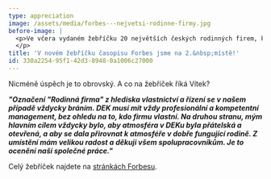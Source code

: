 ```yaml
---
type: appreciation
image: /assets/media/forbes---nejvetsi-rodinne-firmy.jpg
before-image: |
  <p>Ve včera vydaném žebříčku 20 největších českých rodinných firem, který každoročně sestavuje časopis Forbes, jsme se letos umístili na úžasném 2. místě. Ještě loni jsme přitom byli pátí.
  </p>
title: 'V novém žebříčku časopisu Forbes jsme na 2.&nbsp;místě!'
id: 330a2254-95f1-42d3-8948-0a1006c27000
---
```

<p>Nicméně
úspěch je to obrovský. A co na žebříček říká Vítek?
</p>
<p><strong><i>"Označení
"Rodinná firma" z hlediska vlastnictví a řízení se v našem případě
vždycky bráním. DEK musí mít vždy profesionální a kompetentní management, bez
ohledu na to, kdo firmu vlastní. Na druhou stranu, mým hlavním cílem vždycky
bylo, aby atmosféra v DEKu byla přátelská a otevřená, a aby se dala přirovnat k atmosféře v dobře fungující rodině. Z umístění mám velikou radost a děkuji všem
spolupracovníkům. Je to ocenění naší společné práce."
	</i></strong>
</p>
<p>Celý
žebříček najdete na 
	<a href="https://www.forbes.cz/20-nejvetsich-ceskych-rodinnych-firem-u-koho-nakupujete-a-pracujete/">stránkách Forbesu</a>.
</p>